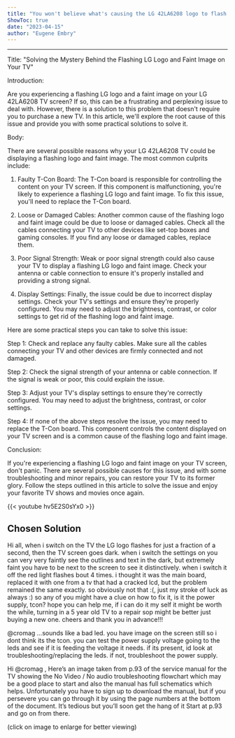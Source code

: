 ```yaml
---
title: "You won't believe what's causing the LG 42LA6208 logo to flash and the faint image on your TV - solve it here!"
ShowToc: true 
date: "2023-04-15"
author: "Eugene Embry"
---
```

*****
Title: "Solving the Mystery Behind the Flashing LG Logo and Faint Image on Your TV"

Introduction:

Are you experiencing a flashing LG logo and a faint image on your LG 42LA6208 TV screen? If so, this can be a frustrating and perplexing issue to deal with. However, there is a solution to this problem that doesn't require you to purchase a new TV. In this article, we'll explore the root cause of this issue and provide you with some practical solutions to solve it.

Body:

There are several possible reasons why your LG 42LA6208 TV could be displaying a flashing logo and faint image. The most common culprits include:

1. Faulty T-Con Board: The T-Con board is responsible for controlling the content on your TV screen. If this component is malfunctioning, you're likely to experience a flashing LG logo and faint image. To fix this issue, you'll need to replace the T-Con board.

2. Loose or Damaged Cables: Another common cause of the flashing logo and faint image could be due to loose or damaged cables. Check all the cables connecting your TV to other devices like set-top boxes and gaming consoles. If you find any loose or damaged cables, replace them.

3. Poor Signal Strength: Weak or poor signal strength could also cause your TV to display a flashing LG logo and faint image. Check your antenna or cable connection to ensure it's properly installed and providing a strong signal.

4. Display Settings: Finally, the issue could be due to incorrect display settings. Check your TV's settings and ensure they're properly configured. You may need to adjust the brightness, contrast, or color settings to get rid of the flashing logo and faint image.

Here are some practical steps you can take to solve this issue:

Step 1: Check and replace any faulty cables. Make sure all the cables connecting your TV and other devices are firmly connected and not damaged.

Step 2: Check the signal strength of your antenna or cable connection. If the signal is weak or poor, this could explain the issue.

Step 3: Adjust your TV's display settings to ensure they're correctly configured. You may need to adjust the brightness, contrast, or color settings.

Step 4: If none of the above steps resolve the issue, you may need to replace the T-Con board. This component controls the content displayed on your TV screen and is a common cause of the flashing logo and faint image.

Conclusion:

If you're experiencing a flashing LG logo and faint image on your TV screen, don't panic. There are several possible causes for this issue, and with some troubleshooting and minor repairs, you can restore your TV to its former glory. Follow the steps outlined in this article to solve the issue and enjoy your favorite TV shows and movies once again.

{{< youtube hv5E2S0sYx0 >}} 



## Chosen Solution
 Hi all,
when i switch on the TV the LG logo flashes for just a fraction of a second, then the TV screen goes dark.  when i switch the settings on you can very very faintly see the outlines and text in the dark, but extremely faint you have to be next to the screen to see it distinctively.  when i switch it off the red light flashes bout 4 times.
i thought it was the main board, replaced it with one from a tv that had a cracked lcd, but the problem remained the same exactly. so obviously not that :(, just my stroke of luck as always :)
so any of you might have a clue on how to fix it, is it the power supply, tcon?
hope you can help me, if i can do it my self it might be worth the while, turning in a 5 year old TV to a repair sop might be better just buying a new one.
cheers and thank you in advance!!!

 @cromag …sounds like a bad led. you have image on the screen still so i dont think its the tcon. you can test the power supply voltage going to the leds and see if it is feeding the voltage it needs. if its present, id look at troubleshooting/replacing the leds. if not, troubleshoot the power supply.

 Hi @cromag ,
Here’s an image taken from p.93 of the service manual for the TV showing the No Video / No audio troubleshooting flowchart which may be a good place to start and also the manual has full schematics which helps.
Unfortunately you have to sign up to download the manual, but if you persevere you can go through it by using the page numbers at the bottom of the document. It’s tedious but you’ll soon get the hang of it
Start at p.93 and go on from there.

(click on image to enlarge for better viewing)




